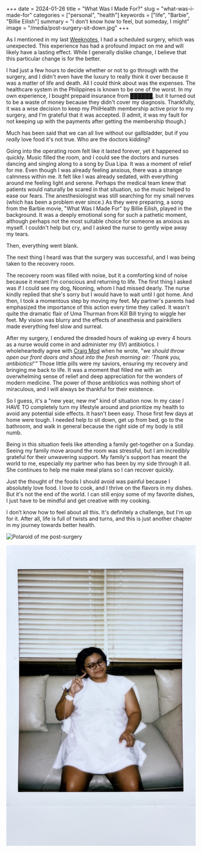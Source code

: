 +++
date = 2024-01-26
title = "What Was I Made For?"
slug = "what-was-i-made-for"
categories = ["personal", "health"]
keywords = ["life", "Barbie", "Billie Eilish"]
summary = "I don't know how to feel, but someday, I might"
image = "/media/post-surgery-sit-down.jpg"
+++


As I mentioned in my last [Weeknotes](https://krabf.com/weeknotes/weeknotes02/), I had a scheduled surgery, which was unexpected. This experience has had a profound impact on me and will likely have a lasting effect. While I generally dislike change, I believe that this particular change is for the better.

I had just a few hours to decide whether or not to go through with the surgery, and I didn't even have the luxury to really think it over because it was a matter of life and death. All I could think about was the expenses. The healthcare system in the Philippines is known to be one of the worst. In my own experience, I bought prepaid insurance from ██████, but it turned out to be a waste of money because they didn't cover my diagnosis. Thankfully, it was a wise decision to keep my PhilHealth membership active prior to my surgery, and I'm grateful that it was accepted. (I admit, it was my fault for not keeping up with the payments after getting the membership though.)

Much has been said that we can all live without our gallbladder, but if you *really* love food it's not true. Who are the doctors kidding?

Going into the operating room felt like it lasted forever, yet it happened so quickly. Music filled the room, and I could see the doctors and nurses dancing and singing along to a song by Dua Lipa. It was a moment of relief for me. Even though I was already feeling anxious, there was a strange calmness within me. It felt like I was already sedated, with everything around me feeling light and serene. Perhaps the medical team knew that patients would naturally be scared in that situation, so the music helped to ease our fears. The anesthesiologist was still searching for my small nerves (which has been a problem ever since.) As they were preparing, a song from the Barbie movie, "What Was I Made For" by Billie Eilish, played in the background. It was a deeply emotional song for such a pathetic moment, although perhaps not the most suitable choice for someone as anxious as myself. I couldn't help but cry, and I asked the nurse to gently wipe away my tears.

Then, everything went blank.

The next thing I heard was that the surgery was successful, and I was being taken to the recovery room.

The recovery room was filled with noise, but it a comforting kind of noise because it meant I'm conscious and returning to life. The first thing I asked was if I could see my dog, Nooning, whom I had missed dearly. The nurse kindly replied that she's sorry but I would have to wait until I got home. And then, I took a momentous step by moving my feet. My partner's parents had emphasized the importance of this action every time they called. It wasn't quite the dramatic flair of Uma Thurman from Kill Bill trying to wiggle her feet. My vision was blurry and the effects of anesthesia and painkillers made everything feel slow and surreal.

After my surgery, I endured the dreaded hours of waking up every 4 hours as a nurse would come in and administer my (IV) antibiotics. I wholeheartedly agree with [Craig Mod](https://craigmod.com/roden/088/) when he wrote, "*we should throw open our front doors and shout into the fresh morning air: 'Thank you, antibiotics!'"* Those little pills were my saviors, ensuring my recovery and bringing me back to life. It was a moment that filled me with an overwhelming sense of relief and deep appreciation for the wonders of modern medicine. The power of those antibiotics was nothing short of miraculous, and I will always be thankful for their existence.

So I guess, it's a "new year, new me" kind of situation now. In my case I HAVE TO completely turn my lifestyle around and prioritize my health to avoid any potential side effects. It hasn't been easy. Those first few days at home were tough. I needed help to sit down, get up from bed, go to the bathroom, and walk in general because the right side of my body is still numb.

Being in this situation feels like attending a family get-together on a Sunday. Seeing my family move around the room was stressful, but I am incredibly grateful for their unwavering support. My family's support has meant the world to me, especially my partner who has been by my side through it all.  She continues to help me make meal plans so I can recover quickly.

Just the thought of the foods I should avoid was painful because I absolutely love food. I love to cook, and I thrive on the flavors in my dishes. But it's not the end of the world. I can still enjoy some of my favorite dishes, I just have to be mindful and get creative with my cooking.

I don’t know how to feel about all this. It's definitely a challenge, but I'm up for it. After all, life is full of twists and turns, and this is just another chapter in my journey towards better health.

![Polaroid of me post-surgery](/2024-01-26-what-was-i-made-for/post-surgery-sit.jpg "First time sitting down after surgery. It took a village to help me up from the bed 🤘🏻")

![Polaroid of me post-surgery](post-surgery-sit.jpg "First time sitting down after surgery. It took a village to help me up from the bed 🤘🏻")